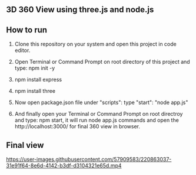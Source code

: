 ## 3D 360 View using three.js and node.js

## How to run 

1. Clone this repository on your system and open this project in code editor.

2. Open Terminal or Command Prompt on root directory of this project and type: npm init -y

3. npm install express

4. npm install three

5. Now open package.json file under "scripts": type "start": "node app.js" 

6. And finally open your Terminal or Command Prompt on root directroy and type: npm start, it will run node app.js commands and open the http://localhost:3000/ for final 360 view in browser.

## Final view

https://user-images.githubusercontent.com/57909583/220863037-31e91f64-8e6d-4142-b3df-d3104321e65d.mp4










